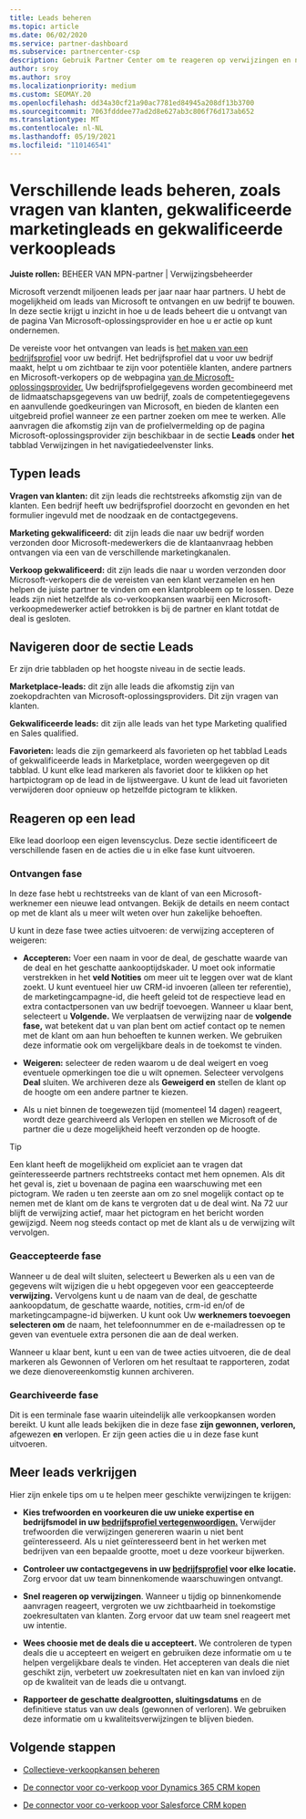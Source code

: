 ```yaml
---
title: Leads beheren
ms.topic: article
ms.date: 06/02/2020
ms.service: partner-dashboard
ms.subservice: partnercenter-csp
description: Gebruik Partner Center om te reageren op verwijzingen en nieuwe, bestaande en gearchiveerde leads en verwijzingen te beheren. Meer informatie over hoe u in de toekomst meer verwijzingen kunt krijgen.
author: sroy
ms.author: sroy
ms.localizationpriority: medium
ms.custom: SEOMAY.20
ms.openlocfilehash: dd34a30cf21a90ac7781ed84945a208df13b3700
ms.sourcegitcommit: 7063fdddee77ad2d8e627ab3c806f76d173ab652
ms.translationtype: MT
ms.contentlocale: nl-NL
ms.lasthandoff: 05/19/2021
ms.locfileid: "110146541"
---
```

# <a name="manage-different-leads-like-customer-inquiries-marketing-qualified-leads-and-sales-qualified-leads"></a>Verschillende leads beheren, zoals vragen van klanten, gekwalificeerde marketingleads en gekwalificeerde verkoopleads

**Juiste rollen:** BEHEER VAN MPN-partner | Verwijzingsbeheerder

Microsoft verzendt miljoenen leads per jaar naar haar partners. U hebt de mogelijkheid om leads van Microsoft te ontvangen en uw bedrijf te bouwen. In deze sectie krijgt u inzicht in hoe u de leads beheert die u ontvangt van de pagina Van Microsoft-oplossingsprovider en hoe u er actie op kunt ondernemen.

De vereiste voor het ontvangen van leads is [het maken van een bedrijfsprofiel](create-a-marketing-profile.md) voor uw bedrijf. Het bedrijfsprofiel dat u voor uw bedrijf maakt, helpt u om zichtbaar te zijn voor potentiële klanten, andere partners en Microsoft-verkopers op de webpagina [van de Microsoft-oplossingsprovider.](https://www.microsoft.com/solution-providers/home) Uw bedrijfsprofielgegevens worden gecombineerd met de lidmaatschapsgegevens van uw bedrijf, zoals de competentiegegevens en aanvullende goedkeuringen van Microsoft, en bieden de klanten een uitgebreid profiel wanneer ze een partner zoeken om mee te werken. Alle aanvragen die afkomstig zijn van de profielvermelding op de pagina Microsoft-oplossingsprovider zijn beschikbaar in de sectie **Leads** onder **het** tabblad Verwijzingen in het navigatiedeelvenster links.

## <a name="types-of-leads"></a>Typen leads

**Vragen van klanten:** dit zijn leads die rechtstreeks afkomstig zijn van de klanten. Een bedrijf heeft uw bedrijfsprofiel doorzocht en gevonden en het formulier ingevuld met de noodzaak en de contactgegevens.

**Marketing gekwalificeerd:** dit zijn leads die naar uw bedrijf worden verzonden door Microsoft-medewerkers die de klantaanvraag hebben ontvangen via een van de verschillende marketingkanalen.

**Verkoop gekwalificeerd:** dit zijn leads die naar u worden verzonden door Microsoft-verkopers die de vereisten van een klant verzamelen en hen helpen de juiste partner te vinden om een klantprobleem op te lossen. Deze leads zijn niet hetzelfde als co-verkoopkansen waarbij een Microsoft-verkoopmedewerker actief betrokken is bij de partner en klant totdat de deal is gesloten.

## <a name="navigating-the-leads-section"></a>Navigeren door de sectie Leads

Er zijn drie tabbladen op het hoogste niveau in de sectie leads. 

**Marketplace-leads:** dit zijn alle leads die afkomstig zijn van zoekopdrachten van Microsoft-oplossingsproviders. Dit zijn vragen van klanten.

**Gekwalificeerde leads:** dit zijn alle leads van het type Marketing qualified en Sales qualified.

**Favorieten:** leads die zijn gemarkeerd als favorieten op het tabblad Leads of gekwalificeerde leads in Marketplace, worden weergegeven op dit tabblad. U kunt elke lead markeren als favoriet door te klikken op het hartpictogram op de lead in de lijstweergave. U kunt de lead uit favorieten verwijderen door opnieuw op hetzelfde pictogram te klikken.

## <a name="responding-to-a-lead"></a>Reageren op een lead

Elke lead doorloop een eigen levenscyclus. Deze sectie identificeert de verschillende fasen en de acties die u in elke fase kunt uitvoeren.

### <a name="received-stage"></a>Ontvangen fase

In deze fase hebt u rechtstreeks van de klant of van een Microsoft-werknemer een nieuwe lead ontvangen. Bekijk de details en neem contact op met de klant als u meer wilt weten over hun zakelijke behoeften.

U kunt in deze fase twee acties uitvoeren: de verwijzing accepteren of weigeren:

- **Accepteren:** Voer een naam in voor de deal, de geschatte waarde van de deal en het geschatte aankooptijdskader. U moet ook informatie verstrekken in het **veld Notities** om meer uit te leggen over wat de klant zoekt. U kunt eventueel hier uw CRM-id invoeren (alleen ter referentie), de marketingcampagne-id, die heeft geleid tot de respectieve lead en extra contactpersonen van uw bedrijf toevoegen. Wanneer u klaar bent, selecteert u **Volgende.** We verplaatsen de verwijzing naar de **volgende fase,** wat betekent dat u van plan bent om actief contact op te nemen met de klant om aan hun behoeften te kunnen werken. We gebruiken deze informatie ook om vergelijkbare deals in de toekomst te vinden. 

- **Weigeren:** selecteer de reden waarom u de deal weigert en voeg eventuele opmerkingen toe die u wilt opnemen. Selecteer vervolgens **Deal** sluiten. We archiveren deze als **Geweigerd en** stellen de klant op de hoogte om een andere partner te kiezen.

- Als u niet binnen de toegewezen tijd (momenteel 14 dagen) reageert, wordt deze gearchiveerd als Verlopen en stellen we Microsoft of de partner die u deze mogelijkheid heeft verzonden op de hoogte. 

> [!TIP]
> Een klant heeft de mogelijkheid om expliciet aan te vragen dat geïnteresseerde partners rechtstreeks contact met hem opnemen. Als dit het geval is, ziet u bovenaan de pagina een waarschuwing met een pictogram. We raden u ten zeerste aan om zo snel mogelijk contact op te nemen met de klant om de kans te vergroten dat u de deal wint. Na 72 uur blijft de verwijzing actief, maar het pictogram en het bericht worden gewijzigd. Neem nog steeds contact op met de klant als u de verwijzing wilt vervolgen.

### <a name="accepted-stage"></a>Geaccepteerde fase

Wanneer u de deal wilt sluiten, selecteert u Bewerken als u een van de gegevens wilt wijzigen die u hebt opgegeven voor een geaccepteerde **verwijzing.** Vervolgens kunt u de naam van de deal, de geschatte aankoopdatum, de geschatte waarde, notities, crm-id en/of de marketingcampagne-id bijwerken.  U kunt ook Uw **werknemers toevoegen selecteren om** de naam, het telefoonnummer en de e-mailadressen op te geven van eventuele extra personen die aan de deal werken.

Wanneer u klaar bent, kunt u een van de twee  acties  uitvoeren, die de deal markeren als Gewonnen of Verloren om het resultaat te rapporteren, zodat we deze dienovereenkomstig kunnen archiveren.

### <a name="archived-stage"></a>Gearchiveerde fase

Dit is een terminale fase waarin uiteindelijk alle verkoopkansen worden bereikt. U kunt alle leads bekijken die in deze fase **zijn gewonnen, verloren,** afgewezen **en** verlopen. Er zijn geen acties die u in deze fase kunt uitvoeren.

## <a name="getting-more-leads"></a>Meer leads verkrijgen

Hier zijn enkele tips om u te helpen meer geschikte verwijzingen te krijgen:

- **Kies trefwoorden en voorkeuren die uw unieke expertise en bedrijfsmodel in uw [bedrijfsprofiel vertegenwoordigen.](create-a-marketing-profile.md)** Verwijder trefwoorden die verwijzingen genereren waarin u niet bent geïnteresseerd. Als u niet geïnteresseerd bent in het werken met bedrijven van een bepaalde grootte, moet u deze voorkeur bijwerken.

- **Controleer uw contactgegevens in uw [bedrijfsprofiel](create-a-marketing-profile.md) voor elke locatie.** Zorg ervoor dat uw team binnenkomende waarschuwingen ontvangt.

- **Snel reageren op verwijzingen**. Wanneer u tijdig op binnenkomende aanvragen reageert, vergroten we uw zichtbaarheid in toekomstige zoekresultaten van klanten. Zorg ervoor dat uw team snel reageert met uw intentie.

- **Wees choosie met de deals die u accepteert.** We controleren de typen deals die u accepteert en weigert en gebruiken deze informatie om u te helpen vergelijkbare deals te vinden. Het accepteren van deals die niet geschikt zijn, verbetert uw zoekresultaten niet en kan van invloed zijn op de kwaliteit van de leads die u ontvangt.

- **Rapporteer de geschatte dealgrootten, sluitingsdatums** en de definitieve status van uw deals (gewonnen of verloren). We gebruiken deze informatie om u kwaliteitsverwijzingen te blijven bieden.

## <a name="next-steps"></a>Volgende stappen

- [Collectieve-verkoopkansen beheren](manage-co-sell-opportunities.md)

- [De connector voor co-verkoop voor Dynamics 365 CRM kopen](connector-dynamics.md)

- [De connector voor co-verkoop voor Salesforce CRM kopen](connector-salesforce.md)
